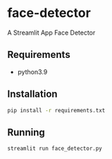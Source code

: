 # face-detector
A Streamlit App Face Detector 

## Requirements
- python3.9

## Installation

```bash
pip install -r requirements.txt
```

## Running

```bash
streamlit run face_detector.py
```
